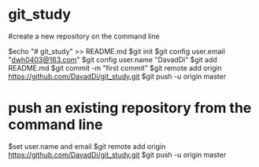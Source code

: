 # git_study

#create a new repository on the command line

$echo "# git_study" >> README.md
$git init
$git config user.email "dwh0403@163.com"
$git config user.name "DavadDi"
$git add README.md
$git commit -m "first commit"
$git remote add origin https://github.com/DavadDi/git_study.git
$git push -u origin master

# push an existing repository from the command line
$set user.name and email
$git remote add origin https://github.com/DavadDi/git_study.git
$git push -u origin master
